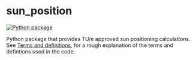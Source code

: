 # sun_position
[![Python package](https://github.com/Physical-Sun-Simulator/sun_position/actions/workflows/python-app.yml/badge.svg?branch=main)](https://github.com/Physical-Sun-Simulator/sun_position/actions/workflows/python-app.yml)

Python package that provides TU/e approved sun positioning calculations. See [Terms and definitions](<https://github.com/Physical-Sun-Simulator/sun_position/Terms and definitions.md>), for a rough explanation of the terms and defintions used in the code.
